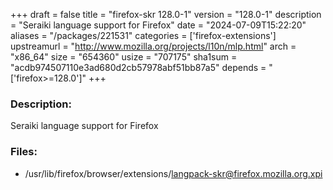 +++
draft = false
title = "firefox-skr 128.0-1"
version = "128.0-1"
description = "Seraiki language support for Firefox"
date = "2024-07-09T15:22:20"
aliases = "/packages/221531"
categories = ['firefox-extensions']
upstreamurl = "http://www.mozilla.org/projects/l10n/mlp.html"
arch = "x86_64"
size = "654360"
usize = "707175"
sha1sum = "acdb974507110e3ad680d2cb57978abf51bb87a5"
depends = "['firefox>=128.0']"
+++
### Description: 
Seraiki language support for Firefox

### Files: 
* /usr/lib/firefox/browser/extensions/langpack-skr@firefox.mozilla.org.xpi
